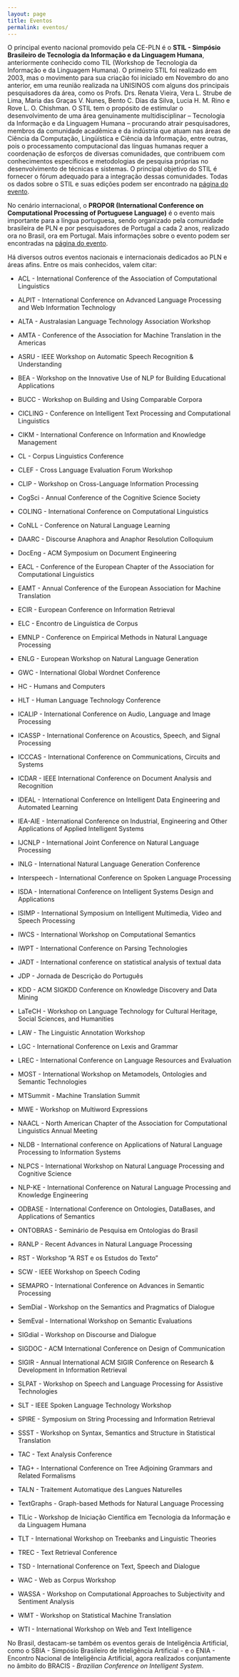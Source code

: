 ```yaml
---
layout: page
title: Eventos
permalink: eventos/
---
```


O principal evento nacional promovido pela CE-PLN é o __STIL - Simpósio Brasileiro de Tecnologia da Informação e da Linguagem Humana__, anteriormente conhecido como TIL (Workshop de Tecnologia da Informação e da Linguagem Humana). O primeiro STIL foi realizado em 2003, mas o movimento para sua criação foi iniciado em Novembro do ano anterior, em uma reunião realizada na UNISINOS com alguns dos principais pesquisadores da área, como os Profs. Drs. Renata Vieira, Vera L. Strube de Lima, Maria das Graças V. Nunes, Bento C. Dias da Silva, Lucia H. M. Rino e Rove L. O. Chishman. O STIL tem o propósito de estimular o desenvolvimento de uma área genuinamente multidisciplinar – Tecnologia da Informação e da Linguagem Humana – procurando atrair pesquisadores, membros da comunidade acadêmica e da indústria que atuam nas áreas de Ciência da Computação, Lingüística e Ciência da Informação, entre outras, pois o processamento computacional das línguas humanas requer a coordenação de esforços de diversas comunidades, que contribuem com conhecimentos específicos e metodologias de pesquisa próprias no desenvolvimento de técnicas e sistemas. O principal objetivo do STIL é fornecer o fórum adequado para a integração dessas comunidades. Todas os dados sobre o STIL e suas edições podem ser encontrado na [página do evento](/stil/).

No cenário internacional, o __PROPOR (International Conference on Computational Processing of Portuguese Language)__ é o evento mais importante para a língua portuguesa, sendo organizado pela comunidade brasileira de PLN e por pesquisadores de Portugal a cada 2 anos, realizado ora no Brasil, ora em Portugal. Mais informações sobre o evento podem ser encontradas na [página do evento](/propor/).

Há diversos outros eventos nacionais e internacionais dedicados ao PLN e áreas afins. Entre os mais conhecidos, valem citar:

* ACL - International Conference of the Association of Computational Linguistics

* ALPIT - International Conference on Advanced Language Processing and Web Information Technology

* ALTA - Australasian Language Technology Association Workshop

* AMTA - Conference of the Association for Machine Translation in the Americas

* ASRU - IEEE Workshop on Automatic Speech Recognition & Understanding

* BEA - Workshop on the Innovative Use of NLP for Building Educational Applications

* BUCC - Workshop on Building and Using Comparable Corpora

* CICLING - Conference on Intelligent Text Processing and Computational Linguistics

* CIKM - International Conference on Information and Knowledge Management

* CL - Corpus Linguistics Conference

* CLEF - Cross Language Evaluation Forum Workshop

* CLIP - Workshop on Cross-Language Information Processing

* CogSci - Annual Conference of the Cognitive Science Society

* COLING - International Conference on Computational Linguistics

* CoNLL - Conference on Natural Language Learning

* DAARC - Discourse Anaphora and Anaphor Resolution Colloquium

* DocEng - ACM Symposium on Document Engineering

* EACL - Conference of the European Chapter of the Association for Computational Linguistics

* EAMT - Annual Conference of the European Association for Machine Translation

* ECIR - European Conference on Information Retrieval

* ELC - Encontro de Linguística de Corpus

* EMNLP - Conference on Empirical Methods in Natural Language Processing

* ENLG - European Workshop on Natural Language Generation

* GWC - International Global Wordnet Conference

* HC - Humans and Computers

* HLT - Human Language Technology Conference

* ICALIP - International Conference on Audio, Language and Image Processing

* ICASSP - International Conference on Acoustics, Speech, and Signal Processing

* ICCCAS - International Conference on Communications, Circuits and Systems

* ICDAR - IEEE International Conference on Document Analysis and Recognition

* IDEAL - International Conference on Intelligent Data Engineering and Automated Learning

* IEA-AIE - International Conference on Industrial, Engineering and Other Applications of Applied Intelligent Systems

* IJCNLP - International Joint Conference on Natural Language Processing

* INLG - International Natural Language Generation Conference

* Interspeech - International Conference on Spoken Language Processing

* ISDA - International Conference on Intelligent Systems Design and Applications

* ISIMP - International Symposium on Intelligent Multimedia, Video and Speech Processing

* IWCS - International Workshop on Computational Semantics

* IWPT - International Conference on Parsing Technologies

* JADT - International conference on statistical analysis of textual data

* JDP - Jornada de Descrição do Português

* KDD - ACM SIGKDD Conference on Knowledge Discovery and Data Mining

* LaTeCH - Workshop on Language Technology for Cultural Heritage, Social Sciences, and Humanities

* LAW - The Linguistic Annotation Workshop

* LGC - International Conference on Lexis and Grammar

* LREC - International Conference on Language Resources and Evaluation

* MOST - International Workshop on Metamodels, Ontologies and Semantic Technologies

* MTSummit - Machine Translation Summit

* MWE - Workshop on Multiword Expressions

* NAACL - North American Chapter of the Association for Computational Linguistics Annual Meeting

* NLDB - International conference on Applications of Natural Language Processing to Information Systems

* NLPCS - International Workshop on Natural Language Processing and Cognitive Science

* NLP-KE - International Conference on Natural Language Processing and Knowledge Engineering

* ODBASE - International Conference on Ontologies, DataBases, and Applications of Semantics

* ONTOBRAS - Seminário de Pesquisa em Ontologias do Brasil

* RANLP - Recent Advances in Natural Language Processing

* RST - Workshop “A RST e os Estudos do Texto”

* SCW - IEEE Workshop on Speech Coding

* SEMAPRO - International Conference on Advances in Semantic Processing

* SemDial - Workshop on the Semantics and Pragmatics of Dialogue

* SemEval - International Workshop on Semantic Evaluations

* SIGdial - Workshop on Discourse and Dialogue

* SIGDOC - ACM International Conference on Design of Communication

* SIGIR - Annual International ACM SIGIR Conference on Research & Development in Information Retrieval

* SLPAT - Workshop on Speech and Language Processing for Assistive Technologies

* SLT - IEEE Spoken Language Technology Workshop

* SPIRE - Symposium on String Processing and Information Retrieval

* SSST - Workshop on Syntax, Semantics and Structure in Statistical Translation

* TAC - Text Analysis Conference

* TAG+ - International Conference on Tree Adjoining Grammars and Related Formalisms

* TALN - Traitement Automatique des Langues Naturelles

* TextGraphs - Graph-based Methods for Natural Language Processing

* TILic - Workshop de Iniciação Científica em Tecnologia da Informação e da Linguagem Humana

* TLT - International Workshop on Treebanks and Linguistic Theories

* TREC - Text Retrieval Conference

* TSD - International Conference on Text, Speech and Dialogue

* WAC - Web as Corpus Workshop

* WASSA - Workshop on Computational Approaches to Subjectivity and Sentiment Analysis

* WMT - Workshop on Statistical Machine Translation

* WTI - International Workshop on Web and Text Intelligence
     

No Brasil, destacam-se também os eventos gerais de Inteligência Artificial, como o SBIA - Simpósio Brasileiro de Inteligência Artificial - e o ENIA - Encontro Nacional de Inteligência Artificial, agora realizados conjuntamente no âmbito do BRACIS - _Brazilian Conference on Intelligent System_.
